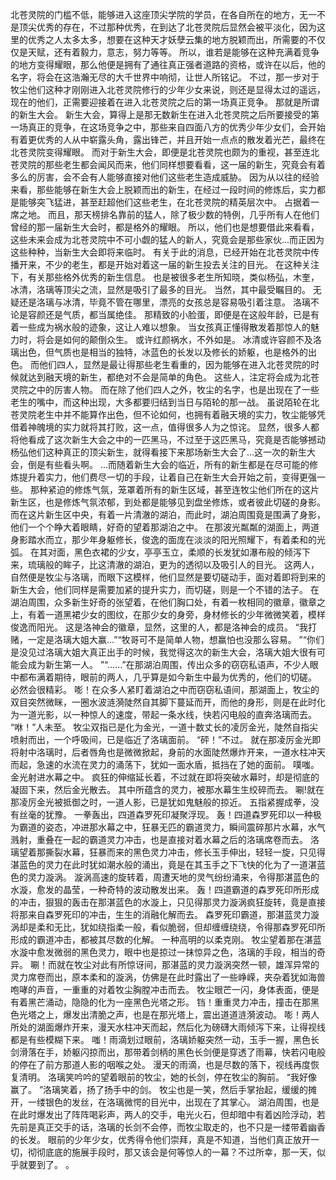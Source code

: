 北苍灵院的门槛不低，能够进入这座顶尖学院的学员，在各自所在的地方，无一不是顶尖优秀的存在，不过那种优秀，在到达了北苍灵院后显然会被平淡化，因为这里的优秀之人太多太多，想要在这种天才妖孽云集的地方脱颖而出，所需要的不仅仅是天赋，还有着毅力，意志，努力等等。
所以，谁若是能够在这种充满着竞争的地方变得耀眼，那么他便是拥有了通往真正强者道路的资格，或许在以后，他的名字，将会在这浩瀚无尽的大千世界中响彻，让世人所铭记。
不过，那一步对于牧尘他们这种才刚刚进入北苍灵院修行的少年少女来说，则还是显得太过的遥远，现在的他们，正需要迎接着在进入北苍灵院之后的第一场真正竞争。
那就是所谓的新生大会。
新生大会，算得上是那无数新生在进入北苍灵院之后所要接受的第一场真正的竞争，在这场竞争之中，那些来自四面八方的优秀少年少女们，会开始有着更优秀的人从中崭露头角，露出锋芒，并且开始一点点的散发着光芒，最终在北苍灵院变得耀眼。
而对于新生大会，即便是北苍灵院也颇为的重视，甚至连北苍灵院的那些老生都会闻风而来，他们同样想要看看，这一届的新生，究竟会有着多么的厉害，会不会有人能够直接对他们这些老生造成威胁。
因为从以往的经验来看，那些能够在新生大会上脱颖而出的新生，在经过一段时间的修炼后，实力都是能够突飞猛进，甚至赶超他们这些老生，在北苍灵院的精英层次中。
占据着一席之地。
而且，那天榜排名靠前的猛人，除了极少数的特例，几乎所有人在他们曾经的那一届新生大会时，都是格外的耀眼。
所以，他们也是想要借此来看看，这些未来会成为北苍灵院中不可小觑的猛人的新人，究竟会是那些家伙...而正因为这些种种，当新生大会即将来临时。
有关于此的消息，已经开始在北苍灵院中传播开来，不少的老生，都是开始对着这一届的新生投去关注的目光。
在这种关注下，有关那些格外优秀的新生信息。
也是被很多老生所知晓，类似杨弘，木奎，冰清，洛璃等顶尖之流，显然是吸引了最多的目光。
当然，其中最受瞩目的。
无疑还是洛璃与冰清，毕竟不管在哪里，漂亮的女孩总是容易吸引着注意。
洛璃不论是容颜还是气质，都当属绝佳。
那精致的小脸蛋，即便是在这般年龄，已是有着一些成为祸水般的迹象，这让人难以想象。
当女孩真正懂得散发着那惊人的魅力时，将会是如何的颠倒众生。
或许红颜祸水，不外如是。
冰清或许容颜不及洛璃出色，但气质也是相当的独特，冰蓝色的长发以及修长的娇躯，也是格外的出色。
而他们四人，显然是最让得那些老生看重的，因为能够在进入北苍灵院的时候就达到融天境的新生，都绝对不会是简单的角色。
这些人，注定将会成为北苍灵院之中的厉害人物。
而在除了他们四人之外，牧尘的名字，也是出现在了一些老生的嘴中，而这种出现，大多都要归结到当日与陌轮的那一战。
虽说陌轮在北苍灵院老生中并不能算作出色，但不论如何，也拥有着融天境的实力，牧尘能够凭借着神魄境的实力就将其打败，这一点，值得很多人为之惊诧。
显然，很多人都将他看成了这次新生大会之中的一匹黑马，不过至于这匹黑马，究竟是否能够撼动杨弘他们这种真正的顶尖新生，就得看接下来那场新生大会了...这一次的新生大会，倒是有些看头啊。
...而随着新生大会的临近，所有的新生都是在尽可能的修炼提升着实力，他们费尽一切的手段，让着自己在新生大会开始之前，变得更强一些。
那种紧迫的修炼气氛，笼罩着所有的新生区域，甚至连牧尘他们所在的这片新生区，也是修炼气氛浓郁，到处都是能够见到盘坐修炼，或者彼此切磋的身影。
而在这片新生区中央，有着一片清澈的湖泊，而此时，湖泊周围竟是围满了身影，他们一个个睁大着眼睛，好奇的望着那湖泊之中。
在那波光粼粼的湖面上，两道身影踏水而立，那少年身躯修长，俊逸的面庞在淡淡的阳光照耀下，有着柔和的光弧。
在其对面，黑色衣裙的少女，亭亭玉立，柔顺的长发犹如瀑布般的倾泻下来，琉璃般的眸子，比这清澈的湖泊，更为的透彻以及吸引人的目光。
这两人，自然便是牧尘与洛璃，而眼下这模样，他们显然是要切磋动手，面对着即将到来的新生大会，他们同样是需要加紧的提升实力，而切磋，则是一个不错的法子。
在湖泊周围，众多新生好奇的张望着，在他们胸口处，有着一枚相同的徽章，徽章之上，有着一道黑裙少女的图纹，在那少女的身旁，身材修长的少年微微笑着，模样俊逸而阳光。
这是洛神会的徽章，显然，这里的人，都是洛神会的成员。
“我打赌，一定是洛璃大姐大赢...”“牧哥可不是简单人物，想赢怕也没那么容易。
”“你们是没见过洛璃大姐大真正出手的时候，我觉得这次的新生大会，洛璃大姐大很有可能会成为新生第一人。
”“......”在那湖泊周围，传出众多的窃窃私语声，不少人眼中都布满着期待，眼前的两人，几乎算是如今新生中最为优秀的，他们的切磋。
必然会很精彩。
嘭！在众多人紧盯着湖泊之中而窃窃私语间，那湖面上，牧尘的双目突然微眯，一圈水波涟漪陡然自其脚下蔓延而开，而他的身形，则是在此时化为一道光影，以一种惊人的速度，带起一条水线，快若闪电般的直奔洛璃而去。
“咻！”人未至。
牧尘双指已是化为金光，一道十数丈长的凌厉金光，陡然自指尖喷射而出，一个呼吸间，已是临近了洛璃面前。
“砰！”不过。
就在那凌厉金光即将射中洛璃时，后者唇角也是微微掀起，身前的水面陡然爆炸开来，一道水柱冲天而起，急速的水流在灵力的涌荡下，犹如一面水盾，抵挡在了她的面前。
噗嗤。
金光射进水幕之中。
疯狂的伸缩延长着，不过就在即将突破水幕时，却是彻底的凝固下来，然后金光散去。
其中所蕴含的灵力，被那水幕生生绞碎而去。
唰!就在那凌厉金光被抵御之时，一道人影，已是犹如鬼魅般的掠近。
五指紧握成拳，没有丝毫的犹豫。
一拳轰出，四道森罗死印凝聚浮现。
轰！四道森罗死印以一种极为霸道的姿态，冲进那水幕之中，狂暴无匹的霸道灵力，瞬间震碎那片水幕，水气溅射，重叠在一起的霸道灵力冲击，也是直接对着水幕之后的洛璃席卷而去。
洛璃望着那撕裂水幕，狂暴而来的黑色灵力冲击，修长玉手伸出，轻轻一旋，只见得湛蓝色的灵力在此时犹如潮水般的涌出，竟是在其玉手之下飞快的化为了一道湛蓝色的灵力漩涡。
漩涡高速的旋转着，周遭天地的灵气纷纷涌来，令得那湛蓝色的水漩，愈发的晶莹，一种奇特的波动散发出来。
轰！四道霸道的森罗死印所形成的冲击，狠狠的轰击在那湛蓝色的水漩上，只见得那灵力漩涡疯狂旋转，竟是直接将那来自森罗死印的冲击，生生的消融化解而去。
森罗死印霸道，那湛蓝灵力漩涡却是柔和无比，犹如绕指柔一般，看似脆弱，但却缠缠绕绕，令得那森罗死印所形成的霸道冲击，都被其尽数的化解。
一种高明的以柔克刚。
牧尘望着那在湛蓝水漩中愈发微弱的黑色灵力，眼中也是掠过一抹惊异之色，洛璃的手段，相当的奇异。
唰！而就在牧尘对此有所惊讶间，那湛蓝的灵力漩涡突然一顿，雄浑异常的灵力席卷而出，原本柔和的漩涡，仿佛是在此时露出了一些峥嵘，夹杂着犹如海兽咆哮的声音，一重重的对着牧尘胸膛冲击而去。
牧尘眼芒一闪，身体表面，便是有着黑芒涌动，隐隐的化为一座黑色光塔之形。
铛！重重灵力冲击，撞击在那黑色光塔之上，爆发出清脆之声，也是在那光塔上，震出道道涟漪波动。
嘭！两人所处的湖面爆炸开来，漫天水柱冲天而起，然后化为磅礴大雨倾泻下来，让得视线都是有些模糊下来。
嗤！雨滴划过眼前，洛璃娇躯突然一动，玉手一握，黑色长剑滑落在手，娇躯闪掠而出，那带着剑柄的黑色长剑便是穿透了雨幕，快若闪电般的停在了前方那道人影的咽喉之处。
漫天的雨滴，也是尽数的落下，视线再度恢复清明。
洛璃笑吟吟的望着眼前的牧尘，她的长剑，停在牧尘的胸前。
“我好像赢了。
”洛璃笑着，扬了扬手中的剑。
牧尘也是一笑，然后手掌抬起，缓缓的摊开，一缕银色的发丝，在洛璃微愕的目光中，出现在了其掌心。
湖泊周围，也是在此时爆发出了阵阵喝彩声，两人的交手，电光火石，但却暗中有着凶险浮动，若先前是真正交手的话，洛璃的长剑不会停，而牧尘取走的，也不只是一缕带着幽香的长发。
眼前的少年少女，优秀得令他们崇拜，真是不知道，当他们真正放开一切，彻彻底底的施展手段时，那又该会是何等惊人的一幕？不过所幸，那一天，似乎就要到了。
。
